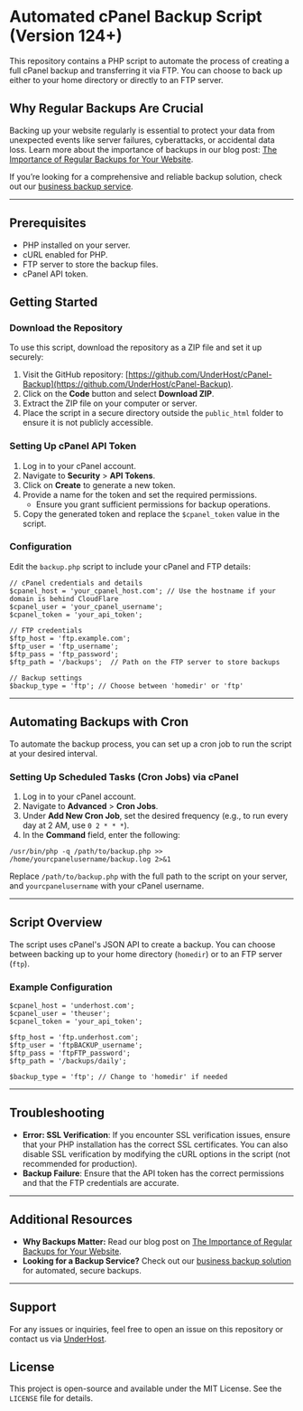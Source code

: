 
# Automated cPanel Backup Script (Version 124+)

This repository contains a PHP script to automate the process of creating a full cPanel backup and transferring it via FTP. You can choose to back up either to your home directory or directly to an FTP server.

## Why Regular Backups Are Crucial

Backing up your website regularly is essential to protect your data from unexpected events like server failures, cyberattacks, or accidental data loss. Learn more about the importance of backups in our blog post: [The Importance of Regular Backups for Your Website](https://underhost.com/blog/the-importance-of-regular-backups-for-your-website/).

If you’re looking for a comprehensive and reliable backup solution, check out our [business backup service](https://underhost.com/business-backup.php).

---

## Prerequisites

- PHP installed on your server.
- cURL enabled for PHP.
- FTP server to store the backup files.
- cPanel API token.

## Getting Started

### Download the Repository

To use this script, download the repository as a ZIP file and set it up securely:

1. Visit the GitHub repository: [https://github.com/UnderHost/cPanel-Backup](https://github.com/UnderHost/cPanel-Backup).
2. Click on the **Code** button and select **Download ZIP**.
3. Extract the ZIP file on your computer or server.
4. Place the script in a secure directory outside the `public_html` folder to ensure it is not publicly accessible.

### Setting Up cPanel API Token

1. Log in to your cPanel account.
2. Navigate to **Security** > **API Tokens**.
3. Click on **Create** to generate a new token.
4. Provide a name for the token and set the required permissions.
   - Ensure you grant sufficient permissions for backup operations.
5. Copy the generated token and replace the `$cpanel_token` value in the script.

### Configuration

Edit the `backup.php` script to include your cPanel and FTP details:

```
// cPanel credentials and details
$cpanel_host = 'your_cpanel_host.com'; // Use the hostname if your domain is behind CloudFlare
$cpanel_user = 'your_cpanel_username';
$cpanel_token = 'your_api_token';

// FTP credentials
$ftp_host = 'ftp.example.com';
$ftp_user = 'ftp_username';
$ftp_pass = 'ftp_password';
$ftp_path = '/backups';  // Path on the FTP server to store backups

// Backup settings
$backup_type = 'ftp'; // Choose between 'homedir' or 'ftp'
```

---

## Automating Backups with Cron

To automate the backup process, you can set up a cron job to run the script at your desired interval.

### Setting Up Scheduled Tasks (Cron Jobs) via cPanel

1. Log in to your cPanel account.
2. Navigate to **Advanced** > **Cron Jobs**.
3. Under **Add New Cron Job**, set the desired frequency (e.g., to run every day at 2 AM, use `0 2 * * *`).
4. In the **Command** field, enter the following:

```
/usr/bin/php -q /path/to/backup.php >> /home/yourcpanelusername/backup.log 2>&1
```

Replace `/path/to/backup.php` with the full path to the script on your server, and `yourcpanelusername` with your cPanel username.

---

## Script Overview

The script uses cPanel's JSON API to create a backup. You can choose between backing up to your home directory (`homedir`) or to an FTP server (`ftp`).

### Example Configuration

```
$cpanel_host = 'underhost.com';
$cpanel_user = 'theuser';
$cpanel_token = 'your_api_token';

$ftp_host = 'ftp.underhost.com';
$ftp_user = 'ftpBACKUP_username';
$ftp_pass = 'ftpFTP_password';
$ftp_path = '/backups/daily';

$backup_type = 'ftp'; // Change to 'homedir' if needed
```

---

## Troubleshooting

- **Error: SSL Verification**: If you encounter SSL verification issues, ensure that your PHP installation has the correct SSL certificates. You can also disable SSL verification by modifying the cURL options in the script (not recommended for production).
- **Backup Failure**: Ensure that the API token has the correct permissions and that the FTP credentials are accurate.

---

## Additional Resources

- **Why Backups Matter:** Read our blog post on [The Importance of Regular Backups for Your Website](https://underhost.com/blog/the-importance-of-regular-backups-for-your-website/).
- **Looking for a Backup Service?** Check out our [business backup solution](https://underhost.com/business-backup.php) for automated, secure backups.

---

## Support

For any issues or inquiries, feel free to open an issue on this repository or contact us via [UnderHost](https://underhost.com).

## License

This project is open-source and available under the MIT License. See the `LICENSE` file for details.



